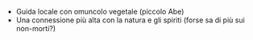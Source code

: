 - Guida locale con omuncolo vegetale (piccolo Abe)
- Una connessione più alta con la natura e gli spiriti (forse sa di più sui non-morti?)